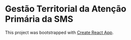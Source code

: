 # Gestão Territorial da Atenção Primária da SMS

This project was bootstrapped with [Create React App](https://github.com/facebook/create-react-app).
